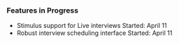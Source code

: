 ### Features in Progress

* Stimulus support for Live interviews
  <date>Started: April 11</date>
* Robust interview scheduling interface
  <date>Started: April 11</date>
